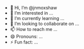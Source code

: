 - 👋 Hi, I’m @jnmoxshaw
- 👀 I’m interested in ...
- 🌱 I’m currently learning ...
- 💞️ I’m looking to collaborate on ...
- 📫 How to reach me ...
- 😄 Pronouns: ...
- ⚡ Fun fact: ...

<!---
jnmoxshaw/jnmoxshaw is a ✨ special ✨ repository because its `README.md` (this file) appears on your GitHub profile.
You can click the Preview link to take a look at your changes.
--->
